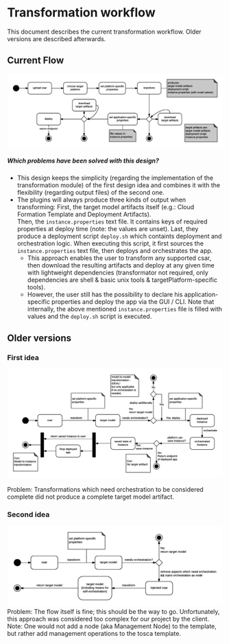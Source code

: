 # Transformation workflow

This document describes the current transformation workflow.
Older versions are described afterwards.

## Current Flow
![Flow of transformation, current solution](transformation-flow-flex.png)

##### Which problems have been solved with this design?
- This design keeps the simplicity (regarding the implementation of the transformation module) of the first design idea and combines it with the flexibility (regarding output files) of the second one.  
- The plugins will always produce three kinds of output when transforming: First, the target model artifacts itself (e.g.: Cloud Formation Template and Deployment Artifacts).  
Then, the `instance.properties` text file. It contains keys of required properties at deploy time (note: the values are unset).
Last, they produce a deployment script `deploy.sh` which containts deployment and orchestration logic. When executing this script, it first sources the `instance.properties` text file, then deploys and orchestrates the app.
    - This approach enables the user to transform any supported csar, then download the resulting artifacts and deploy at any given time with lightweight dependencies (transformator not required, only dependencies are shell & basic unix tools & targetPlatform-specific tools).
    - However, the user still has the possibility to declare his application-specific properties and deploy the app via the GUI / CLI. Note that internally, the above mentioned `instance.properties` file is filled with values and the `deploy.sh` script is executed.




## Older versions

### First idea
![Flow of transformation, client idea](transformation-flow.png)

Problem: Transformations which need orchestration to be considered complete did not produce a complete target model artifact.
### Second idea

![Flow of transformation, architects idea](transformation-flow-alternative.png)
Problem: The flow itself is fine; this should be the way to go. Unfortunately, this approach was considered too complex for our project by the client.
Note: One would not add a node (aka Management Node) to the template, but rather add management operations to the tosca template.

